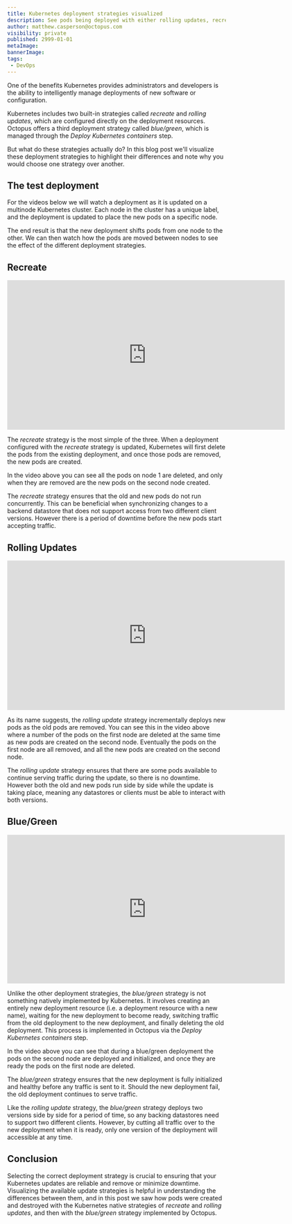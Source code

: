 ```yaml
---
title: Kubernetes deployment strategies visualized
description: See pods being deployed with either rolling updates, recreates or blue/green deployments.
author: matthew.casperson@octopus.com
visibility: private
published: 2999-01-01
metaImage:
bannerImage:
tags:
 - DevOps
---
```


One of the benefits Kubernetes provides administrators and developers is the ability to intelligently manage deployments of new software or configuration.

Kubernetes includes two built-in strategies called *recreate* and *rolling updates*, which are configured directly on the deployment resources. Octopus offers a third deployment strategy called *blue/green*, which is managed through the *Deploy Kubernetes containers* step.

But what do these strategies actually do? In this blog post we'll visualize these deployment strategies to highlight their differences and note why you would choose one strategy over another.

## The test deployment

For the videos below we will watch a deployment as it is updated on a multinode Kubernetes cluster. Each node in the cluster has a unique label, and the deployment is updated to place the new pods on a specific node.

The end result is that the new deployment shifts pods from one node to the other. We can then watch how the pods are moved between nodes to see the effect of the different deployment strategies.

## Recreate

<iframe src="https://fast.wistia.net/embed/iframe/1naw15ylem" title="recreate Video" allowtransparency="true" frameborder="0" scrolling="no" class="wistia_embed" name="wistia_embed" allowfullscreen mozallowfullscreen webkitallowfullscreen oallowfullscreen msallowfullscreen width="640" height="344" qualityMin="720"></iframe>
<script src="https://fast.wistia.net/assets/external/E-v1.js" async></script>

The *recreate* strategy is the most simple of the three. When a deployment configured with the *recreate* strategy is updated, Kubernetes will first delete the pods from the existing deployment, and once those pods are removed, the new pods are created.

In the video above you can see all the pods on node 1 are deleted, and only when they are removed are the new pods on the second node created.

The *recreate* strategy ensures that the old and new pods do not run concurrently. This can be beneficial when synchronizing changes to a backend datastore that does not support access from two different client versions. However there is a period of downtime before the new pods start accepting traffic.

## Rolling Updates

<iframe src="https://fast.wistia.net/embed/iframe/5p253x9845" title="rollingupdate Video" allowtransparency="true" frameborder="0" scrolling="no" class="wistia_embed" name="wistia_embed" allowfullscreen mozallowfullscreen webkitallowfullscreen oallowfullscreen msallowfullscreen width="640" height="344" qualityMin="720"></iframe>
<script src="https://fast.wistia.net/assets/external/E-v1.js" async></script>

As its name suggests, the *rolling update* strategy incrementally deploys new pods as the old pods are removed. You can see this in the video above where a number of the pods on the first node are deleted at the same time as new pods are created on the second node. Eventually the pods on the first node are all removed, and all the new pods are created on the second node.

The *rolling update* strategy ensures that there are some pods available to continue serving traffic during the update, so there is no downtime. However both the old and new pods run side by side while the update is taking place, meaning any datastores or clients must be able to interact with both versions.

## Blue/Green

<iframe src="https://fast.wistia.net/embed/iframe/445p3d8nyb" title="bluegreen Video" allowtransparency="true" frameborder="0" scrolling="no" class="wistia_embed" name="wistia_embed" allowfullscreen mozallowfullscreen webkitallowfullscreen oallowfullscreen msallowfullscreen width="640" height="342" qualityMin="720"></iframe>
<script src="https://fast.wistia.net/assets/external/E-v1.js" async></script>

Unlike the other deployment strategies, the *blue/green* strategy is not something natively implemented by Kubernetes. It involves creating an entirely new deployment resource (i.e. a deployment resource with a new name), waiting for the new deployment to become ready, switching traffic from the old deployment to the new deployment, and finally deleting the old deployment. This process is implemented in Octopus via the *Deploy Kubernetes containers* step.

In the video above you can see that during a blue/green deployment the pods on the second node are deployed and initialized, and once they are ready the pods on the first node are deleted.

The *blue/green* strategy ensures that the new deployment is fully initialized and healthy before any traffic is sent to it. Should the new deployment fail, the old deployment continues to serve traffic.

Like the *rolling update* strategy, the *blue/green* strategy deploys two versions side by side for a period of time, so any backing datastores need to support two different clients. However, by cutting all traffic over to the new deployment when it is ready, only one version of the deployment will accessible at any time.

## Conclusion

Selecting the correct deployment strategy is crucial to ensuring that your Kubernetes updates are reliable and remove or minimize downtime. Visualizing the available update strategies is helpful in understanding the differences between them, and in this post we saw how pods were created and destroyed with the Kubernetes native strategies of *recreate* and *rolling updates*, and then with the *blue/green* strategy implemented by Octopus.
